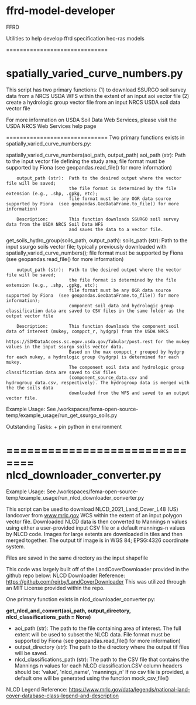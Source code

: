 ffrd-model-developer
==============================

FFRD

Utilities to help develop ffrd specification hec-ras models

==============================

spatially_varied_curve_numbers.py
==============================
This script has two primary functions:
(1) to download SSURGO soil survey data from a NRCS USDA WFS within the extent of an input aoi vector file
(2) create a hydrologic group vector file from an input NRCS USDA soil data vector file

For more information on USDA Soil Data Web Services, please visit the USDA NRCS Web Services help page

==============================
Two primary functions exists in spatially_varied_curve_numbers.py: 

spatially_varied_curve_numbers(aoi_path, output_path)
        aoi_path (str):     Path to the input vector file defining the study area;
                            file format must be supported by Fiona (see geopandas.read_file() for more information)

        output_path (str):  Path to the desired output where the vector file will be saved;
                            the file format is determined by the file extension (e.g., .shp, .gpkg, etc);
                            file format must be any OGR data source supported by Fiona  (see geopandas.GeoDataFrame.to_file() for more information)
        
        Description:        This function downloads SSURGO soil survey data from the USDA NRCS Soil Data WFS
                            and saves the data to a vector file.

get_soils_hydro_group(soils_path, output_path):
        soils_path (str):   Path to the input ssurgo soils vector file; typically previously downloaded with spatially_varied_curve_numbers();
                            file format must be supported by Fiona (see geopandas.read_file() for more information)

        output_path (str):  Path to the desired output where the vector file will be saved;
                            the file format is determined by the file extension (e.g., .shp, .gpkg, etc);
                            file format must be any OGR data source supported by Fiona  (see geopandas.GeoDataFrame.to_file() for more information);
                            component soil data and hydrologic group classification data are saved to CSV files in the same folder as the output vector file

        Description:        This function downloads the component soil data of interest (mukey, comppct_r, hydgrp) from the USDA NRCS 
                            https://SDMDataAccess.sc.egov.usda.gov/Tabular/post.rest for the mukey values in the input ssurgo soils vector data. 
                            Based on the max comppct_r grouped by hydgrp for each mukey, a hydrologic group (hydgrp) is determined for each mukey.
                            The component soil data and hydrologic group classification data are saved to CSV files
                            (component_source_data.csv and hydrogroup_data.csv, respectively). The hydrogroup data is merged with the the soils data
                            downloaded from the WFS and saved to an output vector file.

Example Usage: See /workspaces/fema-open-source-temp/example_usage/run_get_ssurgo_soils.py

Outstanding Tasks:
    + pin python in environment


==============================
nlcd_downloader_converter.py
==============================
Example Usage: See /workspaces/fema-open-source-temp/example_usage/run_nlcd_downloader_converter.py

This script can be used to  download NLCD_2021_Land_Cover_L48 (US) landcover from www.mrlc.gov WCS within the extent of an 
input polygon vector file. Downloaded NLCD data is then converted to Mannings n values using either a user-provided input CSV file or a default mannings-n values by NLCD code.
Images for large extents are downloaded in tiles and then merged together. The output tif image is in WGS 84; EPSG:4326 
coordinate system.

Files are saved in the same directory as the input shapefile

This code was largely built off of the LandCoverDownloader provided in the github repo below:
NLCD Downloader Reference: https://github.com/reirby/LandCoverDownloader
This was utilized through an MIT License provided within the repo.

One primary function exists in nlcd_downloader_converter.py:  

**get_nlcd_and_convert(aoi_path, output_directory, nlcd_classifications_path = None)**  
- aoi_path (str): The path to the file containing area of interest. The full extent will be used to subset the NLCD data. File format must be supported by Fiona (see geopandas.read_file() for more information)
- output_directory (str): The path to the directory where the output tif files will be saved.
- nlcd_classifications_path (str): The path to the CSV file that contains the Mannings n values for each NLCD classification.CSV column headers should be: 'value', 'nlcd_name', 'mannings_n'
If no csv file is provided, a default one will be generated using the function mock_csv_file()


NLCD Legend Reference: https://www.mrlc.gov/data/legends/national-land-cover-database-class-legend-and-description



